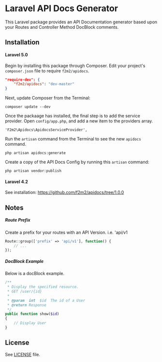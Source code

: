 
# Laravel API Docs Generator

This Laravel package provides an API Documentation generator based upon your Routes and Controller Method DocBlock comments.

## Installation

#### Laravel 5.0

Begin by installing this package through Composer. Edit your project's `composer.json` file to require `f2m2/apidocs`.

```json
"require-dev": {
    "f2m2/apidocs": "dev-master"
}
```

Next, update Composer from the Terminal:

    composer update --dev

Once the packaage has installed, the final step is to add the service provider. Open `config/app.php`, and add a new item to the providers array.

    'F2m2\Apidocs\ApidocsServiceProvider',

Run the `artisan` command from the Terminal to see the new `apidocs` command.

    php artisan apidocs:generate

Create a copy of the API Docs Config by running this `artisan` command:

    php artisan vendor:publish


#### Laravel 4.2

See installation:
https://github.com/f2m2/apidocs/tree/1.0.0


Notes
-------

##### Route Prefix

Create a prefix for your routes with an API Version.  i.e. 'api/v1

```php
Route::group(['prefix' => 'api/v1'], function() {
    // ...
});
```

##### DocBlock Example
Below is a docBlock example.

```php
/**
 * Display the specified resource.
 * GET /user/{id}
 *
 * @param  int  $id  The id of a User
 * @return Response
 */
public function show($id)
{
    // Display User
}
```
License
-------

See [LICENSE](LICENSE.md) file.
